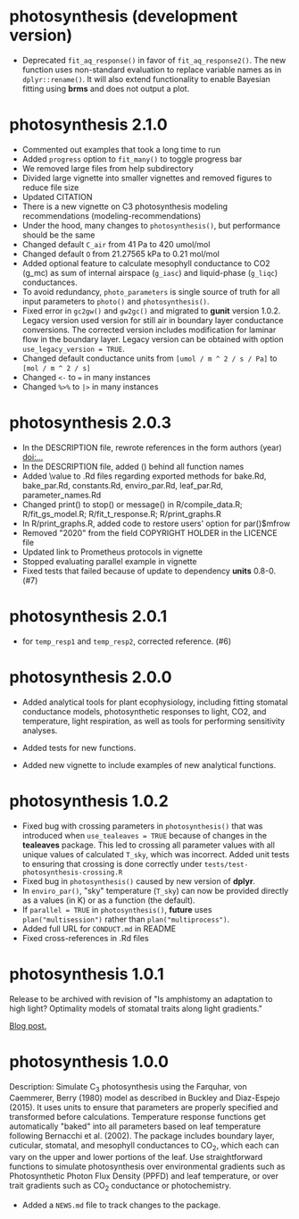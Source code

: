 # photosynthesis (development version)

* Deprecated `fit_aq_response()` in favor of `fit_aq_response2()`. The new function uses non-standard evaluation to replace variable names as in `dplyr::rename()`. It will also extend functionality to enable Bayesian fitting using **brms** and does not output a plot.

# photosynthesis 2.1.0

* Commented out examples that took a long time to run
* Added `progress` option to `fit_many()` to toggle progress bar
* We removed large files from help subdirectory
* Divided large vignette into smaller vignettes and removed figures to reduce file size
* Updated CITATION
* There is a new vignette on C3 photosynthesis modeling recommendations (modeling-recommendations)
* Under the hood, many changes to `photosynthesis()`, but performance should be the same
* Changed default `C_air` from 41 Pa to 420 umol/mol
* Changed default `O` from 21.27565 kPa to 0.21 mol/mol
* Added optional feature to calculate mesophyll conductance to CO2 (g_mc) as sum of internal airspace (`g_iasc`) and liquid-phase (`g_liqc`) conductances.
* To avoid redundancy, `photo_parameters` is single source of truth for all input parameters to `photo()` and `photosynthesis()`.
* Fixed error in `gc2gw()` and `gw2gc()` and migrated to **gunit** version 1.0.2. Legacy version used version for still air in boundary layer conductance conversions. The corrected version includes modification for laminar flow in the boundary layer. Legacy version can be obtained with option `use_legacy_version = TRUE`.
* Changed default conductance units from `[umol / m ^ 2 / s / Pa]` to `[mol / m ^ 2 / s]`
* Changed `<-` to `=` in many instances
* Changed `%>%` to `|>` in many instances

# photosynthesis 2.0.3

* In the DESCRIPTION file, rewrote references in the form authors (year) <doi:...>
* In the DESCRIPTION file, added () behind all function names
* Added \value to .Rd files regarding exported methods for bake.Rd, bake_par.Rd, constants.Rd, enviro_par.Rd, leaf_par.Rd, parameter_names.Rd
* Changed print() to stop() or message() in R/compile_data.R; R/fit_gs_model.R; R/fit_t_response.R; R/print_graphs.R
* In R/print_graphs.R, added code to restore users' option for par()$mfrow
* Removed "2020" from the field COPYRIGHT HOLDER in the LICENCE file
* Updated link to Prometheus protocols in vignette
* Stopped evaluating parallel example in vignette
* Fixed tests that failed because of update to dependency **units** 0.8-0. (#7)

# photosynthesis 2.0.1

* for `temp_resp1` and `temp_resp2`, corrected reference. (#6)

# photosynthesis 2.0.0

* Added analytical tools for plant ecophysiology, including fitting stomatal
conductance models, photosynthetic responses to light, CO2, and temperature,
light respiration, as well as tools for performing sensitivity analyses.

* Added tests for new functions.

* Added new vignette to include examples of new analytical functions.

# photosynthesis 1.0.2

* Fixed bug with crossing parameters in `photosynthesis()` that was introduced when `use_tealeaves = TRUE` because of changes in the **tealeaves** package. This led to crossing all parameter values with all unique values of calculated `T_sky`, which was incorrect. Added unit tests to ensuring that crossing is done correctly under `tests/test-photosynthesis-crossing.R`
* Fixed bug in `photosynthesis()` caused by new version of **dplyr**.
* In `enviro_par()`, "sky" temperature (`T_sky`) can now be provided directly as a values (in K) or as a function (the default).
* If `parallel = TRUE` in `photosynthesis()`, **future** uses `plan("multisession")` rather than `plan("multiprocess")`.
* Added full URL for `CONDUCT.md` in README
* Fixed cross-references in .Rd files

# photosynthesis 1.0.1

Release to be archived with revision of "Is amphistomy an adaptation to high light? Optimality models of stomatal traits along light gradients."

[Blog post.](https://cdmuir.netlify.app/post/2019-05-21-phyteclub/)

# photosynthesis 1.0.0

Description: Simulate C$_3$ photosynthesis using the Farquhar, von Caemmerer, Berry (1980) model as described in Buckley and Diaz-Espejo (2015). It uses units to ensure that parameters are properly specified and transformed before calculations. Temperature response functions get automatically "baked" into all parameters based on leaf temperature following Bernacchi et al. (2002). The package includes boundary layer, cuticular, stomatal, and mesophyll conductances to CO$_2$, which each can vary on the upper and lower portions of the leaf. Use straightforward functions to simulate photosynthesis over environmental gradients such as Photosynthetic Photon Flux Density (PPFD) and leaf temperature, or over trait gradients such as CO$_2$ conductance or photochemistry. 

* Added a `NEWS.md` file to track changes to the package.

